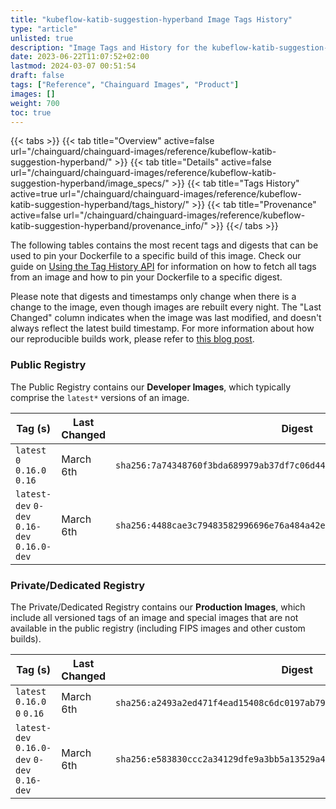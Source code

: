 ```yaml
---
title: "kubeflow-katib-suggestion-hyperband Image Tags History"
type: "article"
unlisted: true
description: "Image Tags and History for the kubeflow-katib-suggestion-hyperband Chainguard Image"
date: 2023-06-22T11:07:52+02:00
lastmod: 2024-03-07 00:51:54
draft: false
tags: ["Reference", "Chainguard Images", "Product"]
images: []
weight: 700
toc: true
---
```


{{< tabs >}}
{{< tab title="Overview" active=false url="/chainguard/chainguard-images/reference/kubeflow-katib-suggestion-hyperband/" >}}
{{< tab title="Details" active=false url="/chainguard/chainguard-images/reference/kubeflow-katib-suggestion-hyperband/image_specs/" >}}
{{< tab title="Tags History" active=true url="/chainguard/chainguard-images/reference/kubeflow-katib-suggestion-hyperband/tags_history/" >}}
{{< tab title="Provenance" active=false url="/chainguard/chainguard-images/reference/kubeflow-katib-suggestion-hyperband/provenance_info/" >}}
{{</ tabs >}}

The following tables contains the most recent tags and digests that can be used to pin your Dockerfile to a specific build of this image. Check our guide on [Using the Tag History API](/chainguard/chainguard-images/using-the-tag-history-api/) for information on how to fetch all tags from an image and how to pin your Dockerfile to a specific digest.

Please note that digests and timestamps only change when there is a change to the image, even though images are rebuilt every night. The "Last Changed" column indicates when the image was last modified, and doesn't always reflect the latest build timestamp. For more information about how our reproducible builds work, please refer to [this blog post](https://www.chainguard.dev/unchained/reproducing-chainguards-reproducible-image-builds).

### Public Registry
The Public Registry contains our **Developer Images**, which typically comprise the `latest*` versions of an image.

| Tag (s)                                       | Last Changed | Digest                                                                    |
|-----------------------------------------------|--------------|---------------------------------------------------------------------------|
|  `latest` `0` `0.16.0` `0.16`                 | March 6th    | `sha256:7a74348760f3bda689979ab37df7c06d448d0a8559f42f9374b24d58a0d98f4d` |
|  `latest-dev` `0-dev` `0.16-dev` `0.16.0-dev` | March 6th    | `sha256:4488cae3c79483582996696e76a484a42e3e95954d2d75455ae72c4619eea5ce` |


### Private/Dedicated Registry
The Private/Dedicated Registry contains our **Production Images**, which include all versioned tags of an image and special images that are not available in the public registry (including FIPS images and other custom builds).

| Tag (s)                                       | Last Changed | Digest                                                                    |
|-----------------------------------------------|--------------|---------------------------------------------------------------------------|
|  `latest` `0.16.0` `0` `0.16`                 | March 6th    | `sha256:a2493a2ed471f4ead15408c6dc0197ab79e8d4d5c62acefcb10f59b9d91e9b7d` |
|  `latest-dev` `0.16.0-dev` `0-dev` `0.16-dev` | March 6th    | `sha256:e583830ccc2a34129dfe9a3bb5a13529a4d41019675923991a83dee7b9e749c9` |

